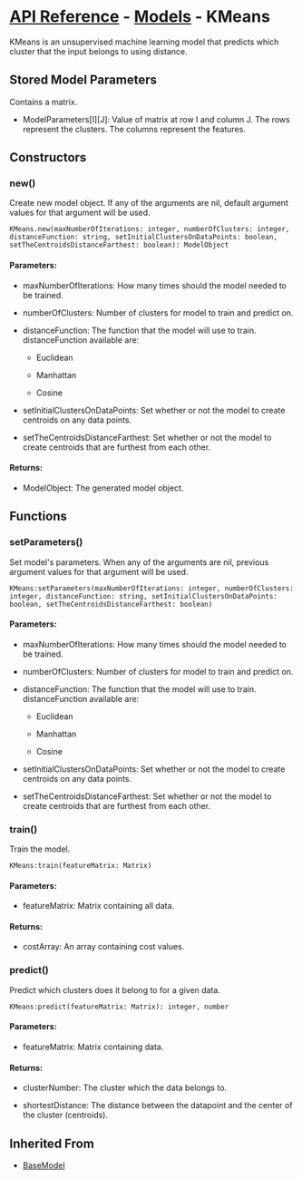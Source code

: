 # [API Reference](../../API.md) - [Models](../Models.md) - KMeans

KMeans is an unsupervised machine learning model that predicts which cluster that the input belongs to using distance.

## Stored Model Parameters

Contains a matrix.  

* ModelParameters[I][J]: Value of matrix at row I and column J. The rows represent the clusters. The columns represent the features.

## Constructors

### new()

Create new model object. If any of the arguments are nil, default argument values for that argument will be used.

```
KMeans.new(maxNumberOfIterations: integer, numberOfClusters: integer, distanceFunction: string, setInitialClustersOnDataPoints: boolean, setTheCentroidsDistanceFarthest: boolean): ModelObject
```

#### Parameters:

* maxNumberOfIterations: How many times should the model needed to be trained.

* numberOfClusters: Number of clusters for model to train and predict on.

* distanceFunction: The function that the model will use to train. distanceFunction available are:
  
  *  Euclidean
    
  *  Manhattan
 
  *  Cosine

* setInitialClustersOnDataPoints: Set whether or not the model to create centroids on any data points.

* setTheCentroidsDistanceFarthest: Set whether or not the model to create centroids that are furthest from each other.

#### Returns:

* ModelObject: The generated model object.

## Functions

### setParameters()

Set model's parameters. When any of the arguments are nil, previous argument values for that argument will be used.

```
KMeans:setParameters(maxNumberOfIterations: integer, numberOfClusters: integer, distanceFunction: string, setInitialClustersOnDataPoints: boolean, setTheCentroidsDistanceFarthest: boolean)
```

#### Parameters:

* maxNumberOfIterations: How many times should the model needed to be trained.

* numberOfClusters: Number of clusters for model to train and predict on.

* distanceFunction: The function that the model will use to train. distanceFunction available are:
  
  *  Euclidean
    
  *  Manhattan
 
  *  Cosine

* setInitialClustersOnDataPoints: Set whether or not the model to create centroids on any data points.

* setTheCentroidsDistanceFarthest: Set whether or not the model to create centroids that are furthest from each other.

### train()

Train the model.

```
KMeans:train(featureMatrix: Matrix)
```

#### Parameters:

* featureMatrix: Matrix containing all data.

#### Returns:

* costArray: An array containing cost values.

### predict()

Predict which clusters does it belong to for a given data.

```
KMeans:predict(featureMatrix: Matrix): integer, number
```

#### Parameters:

* featureMatrix: Matrix containing data.

#### Returns:

* clusterNumber: The cluster which the data belongs to.

* shortestDistance: The distance between the datapoint and the center of the cluster (centroids).

## Inherited From

* [BaseModel](BaseModel.md)
